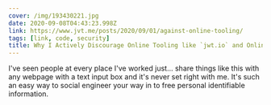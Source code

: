```yaml
---
cover: /img/193430221.jpg
date: 2020-09-08T04:43:23.998Z
link: https://www.jvt.me/posts/2020/09/01/against-online-tooling/
tags: [link, code, security]
title: Why I Actively Discourage Online Tooling like `jwt.io` and Online JSON Validators
---
```


I've seen people at every place I've worked just... share things like this with any webpage with a text input box and it's never set right with me. It's such an easy way to social engineer your way in to free personal identifiable information.
